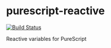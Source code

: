 purescript-reactive
=====================

[![Build Status](https://travis-ci.org/purescript-contrib/purescript-reactive.svg?branch=travis)](https://travis-ci.org/purescript-contrib/purescript-reactive)

Reactive variables for PureScript
